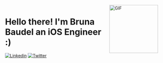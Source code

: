 
<img align="right" alt="GIF" height="160px" src="https://octodex.github.com/images/octonaut.jpg" />

# Hello there! I'm Bruna Baudel an iOS Engineer :)

[![Linkedin](https://img.shields.io/badge/Linkedin-0077B5?style=for-the-badge&logo=linkedin&logoColor=white)](https://www.linkedin.com/in/brunabaudel/)
[![Twitter](https://img.shields.io/badge/Twitter-1DA1F2?style=for-the-badge&logo=twitter&logoColor=white)](https://twitter.com/brunacarolinabs)

<!--

### 🎧 Now on Spotify

[![Spotify](https://novatorem-gold-one.vercel.app/api/spotify)](https://open.spotify.com/user/22fnyjocdplq6kxcyo3be5afy)


<img align="right" alt="GIF" height="270px" src="https://media.giphy.com/media/J5B1Y8QZnzXXbLQIBu/giphy.gif" />
**brunabaudel/brunabaudel** is a ✨ _special_ ✨ repository because its `README.md` (this file) appears on your GitHub profile.

Here are some ideas to get you started:

- 🔭 I’m currently working on ...
- 🌱 I’m currently learning ...
- 👯 I’m looking to collaborate on ...
- 🤔 I’m looking for help with ...
- 💬 Ask me about ...
- 📫 How to reach me: ...
- 😄 Pronouns: ...
- ⚡ Fun fact: ...
-->
